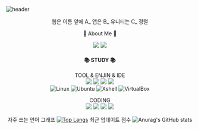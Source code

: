 ![header](https://capsule-render.vercel.app/api?type=waving&text=Druids&nbsp;Developer&fontSize=40&fontAlign=25&fontColor=FFFFFF&animation=fadeIn&height=170&fontAlignY=35&color=timeGradient)
 


<body> 
 
  <div align=center>

웹은 이름 앞에 A_ 앱은 B_ 유니티는 C_ 정렬


🧸 About Me 🧸
  
<a href="https://blog.naver.com/catoo_4" target="_blank"><img src="https://img.shields.io/badge/BLOG-03C75A?style=flat-square&logo=Naver&logoColor=white"></a>
<a href="https://purple-tail-e77.notion.site/b3a4e9bf905f4ed28251a383aec9d9e3?pvs=74"><img src="https://img.shields.io/badge/notion-000000?style=flat-square&logo=notion&logoColor=white"></a>

#### 📚 STUDY 📚
  
TOOL & ENJIN & IDE  
<img src="https://img.shields.io/badge/github-181717?style=flat-square&logo=github&logoColor=white"> 
<img src="https://img.shields.io/badge/Visual Studio-5C2D91?style=flat-square&logo=Visual Studio&logoColor=white"/>
<img src="https://img.shields.io/badge/Visual Studio Code-007ACC?style=flat-square&logo=Visual Studio Code&logoColor=white"/>
<img src="https://img.shields.io/badge/unity-%23000000.svg?style=flat-square&logo=unity&logoColor=white"> </a>  
![Linux](https://img.shields.io/badge/Linux-FCC624?style=flat-square&logo=Linux&logoColor=black)
![Ubuntu](https://img.shields.io/badge/Ubuntu-E95420?style=flat-square&logo=Ubuntu&logoColor=white)
![Xshell](https://img.shields.io/badge/Xshell-0033A0?style=flat-square&logo=Xshell&logoColor=white)
![VirtualBox](https://img.shields.io/badge/VirtualBox-183A61?style=flat-square&logo=VirtualBox&logoColor=white)

  
CODING  
<img src="https://img.shields.io/badge/c%23-%23239120.svg?style=flat-square&logo=csharp&logoColor=white"> </a>
<img src="https://img.shields.io/badge/C-A8B9CC?style=flat-square&logo=C&logoColor=white"/>
<image src="https://img.shields.io/badge/html5-E34F26?style=flat-square&logo=html5&logoColor=white">
<img src="https://img.shields.io/badge/css-1572B6?style=flat-square&logo=css3&logoColor=white">

자주 쓰는 언어 그래프 
[![Top Langs](https://github-readme-stats.vercel.app/api/top-langs/?username=SeungYeon04&layout=donut)](https://github.com/anuraghazra/github-readme-stats)
최근 업데이트 점수 
![Anurag's GitHub stats](https://github-readme-stats.vercel.app/api?username=SeungYeon04&show_icons=true)

  </div>



</body>
